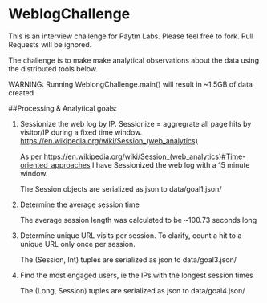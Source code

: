 # WeblogChallenge
This is an interview challenge for Paytm Labs. Please feel free to fork. Pull Requests will be ignored.

The challenge is to make make analytical observations about the data using the distributed tools below.

WARNING: Running WeblongChallenge.main() will result in ~1.5GB of data created

##Processing & Analytical goals:

1. Sessionize the web log by IP. Sessionize = aggregrate all page hits by visitor/IP during a fixed time window.
    https://en.wikipedia.org/wiki/Session_(web_analytics)

    As per https://en.wikipedia.org/wiki/Session_(web_analytics)#Time-oriented_approaches I have Sessionized the web log with a 15 minute window.

    The Session objects are serialized as json to data/goal1.json/

2. Determine the average session time

    The average session length was calculated to be ~100.73 seconds long

3. Determine unique URL visits per session. To clarify, count a hit to a unique URL only once per session.

    The (Session, Int) tuples are serialized as json to data/goal3.json/

4. Find the most engaged users, ie the IPs with the longest session times

    The (Long, Session) tuples are serialized as json to data/goal4.json/